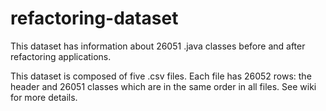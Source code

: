 # refactoring-dataset
This dataset has information about 26051 .java classes before and after refactoring applications.

This dataset is composed of five .csv files. Each file has 26052 rows: the header and 26051 classes which are in the same order in all files. See wiki for more details.
